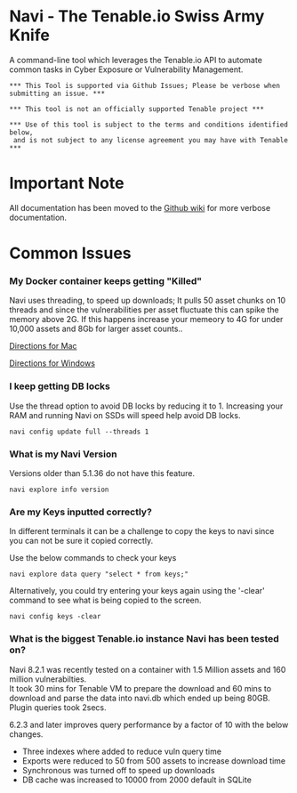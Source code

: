 # Navi - The Tenable.io Swiss Army Knife
A command-line tool which leverages the Tenable.io API to automate common tasks
in Cyber Exposure or Vulnerability Management.

    *** This Tool is supported via Github Issues; Please be verbose when submitting an issue. ***

    *** This tool is not an officially supported Tenable project ***
    
    *** Use of this tool is subject to the terms and conditions identified below,
     and is not subject to any license agreement you may have with Tenable ***

# Important Note

All documentation has been moved to the [Github wiki](https://github.com/packetchaos/navi/wiki) for more verbose documentation.

# Common Issues

### My Docker container keeps getting "Killed"
Navi uses threading, to speed up downloads; It pulls 50 asset chunks on 10 threads and since the vulnerabilities per asset
fluctuate this can spike the memory above 2G.  If this happens increase your memeory to 4G for under 10,000 assets and 8Gb for larger asset counts..

[Directions for Mac](https://docs.docker.com/docker-for-mac/#memory)

[Directions for Windows](https://docs.docker.com/docker-for-windows/#advanced)
 
### I keep getting DB locks
Use the thread option to avoid DB locks by reducing it to 1. Increasing your RAM and running Navi on SSDs will speed help avoid DB locks.

    navi config update full --threads 1
 
### What is my Navi Version
Versions older than 5.1.36 do not have this feature.

    navi explore info version

### Are my Keys inputted correctly?
In different terminals it can be a challenge to copy the keys to navi since you can not be sure it copied correctly.  

Use the below commands to check your keys
    
    navi explore data query "select * from keys;"

Alternatively, you could try entering your keys again using the '-clear' command to see what is being copied to the screen.

    navi config keys -clear

### What is the biggest Tenable.io instance Navi has been tested on?
Navi 8.2.1 was recently tested on a container with 1.5 Million assets and 160 million vulnerabilties.  
It took 30 mins for Tenable VM to prepare the download and 60 mins to download and parse the data
 into navi.db which ended up being 80GB.  Plugin queries took 2secs.

 6.2.3 and later improves query performance by a factor of 10 with the below changes.
 * Three indexes where added to reduce vuln query time
 * Exports were reduced to 50 from 500 assets to increase download time
 * Synchronous was turned off to speed up downloads
 * DB cache was increased to 10000 from 2000 default in SQLite
